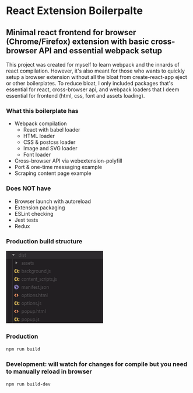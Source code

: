 # React Extension Boilerpalte

## Minimal react frontend for browser (Chrome/Firefox) extension with basic cross-browser API and essential webpack setup

This project was created for myself to learn webpack and the innards of react compilation.
However, it's also meant for those who wants to quickly setup a browser extension without all the bloat from create-react-app eject or other boilerplates.
To reduce bloat, I only included packages that's essential for react, cross-browser api, and webpack loaders that I deem essential for frontend (html, css, font and assets loading).

### What this boilerplate has

- Webpack compilation
  - React with babel loader
  - HTML loader
  - CSS & postcss loader
  - Image and SVG loader
  - Font loader
- Cross-browser API via webextension-polyfill
- Port & one-time messaging example
- Scraping content page example

### Does **NOT** have

- Browser launch with autoreload
- Extension packaging
- ESLint checking
- Jest tests
- Redux

### Production build structure

![Image of production build](src/assets/img/dist.png)

### Production

```bash
npm run build
```

### Development: will watch for changes for compile but you need to manually reload in browser

```bash
npm run build-dev
```
